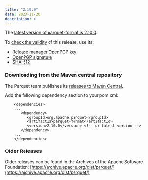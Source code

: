 ```yaml
---
title: "2.10.0"
date: 2023-11-20
description: >
---
```


The [latest version of parquet-format is 2.10.0](https://www.apache.org/dyn/closer.lua/parquet/apache-parquet-format-2.10.0/apache-parquet-format-2.10.0.tar.gz).

To [check the validity](https://www.apache.org/info/verification.html) of this release, use its:

*   [Release manager OpenPGP key](https://downloads.apache.org/parquet/KEYS)
*   [OpenPGP signature](https://downloads.apache.org/parquet/apache-parquet-format-2.10.0/apache-parquet-format-2.10.0.tar.gz.asc)
*   [SHA-512](https://downloads.apache.org/parquet/apache-parquet-format-2.10.0/apache-parquet-format-2.10.0.tar.gz.sha512)


### Downloading from the Maven central repository

The Parquet team publishes its [releases to Maven Central](https://search.maven.org/search?q=g:org.apache.parquet).

Add the following dependency section to your pom.xml:
```
    <dependencies>
    ...
       <dependency>
          <groupId>org.apache.parquet</groupId>
          <artifactId>parquet-format</artifactId>
          <version>2.10.0</version> <!-- or latest version -->
       </dependency>
    ...
    </dependencies>
```

### Older Releases

Older releases can be found in the Archives of the Apache Software Foundation: [https://archive.apache.org/dist/parquet/](https://archive.apache.org/dist/parquet/)
